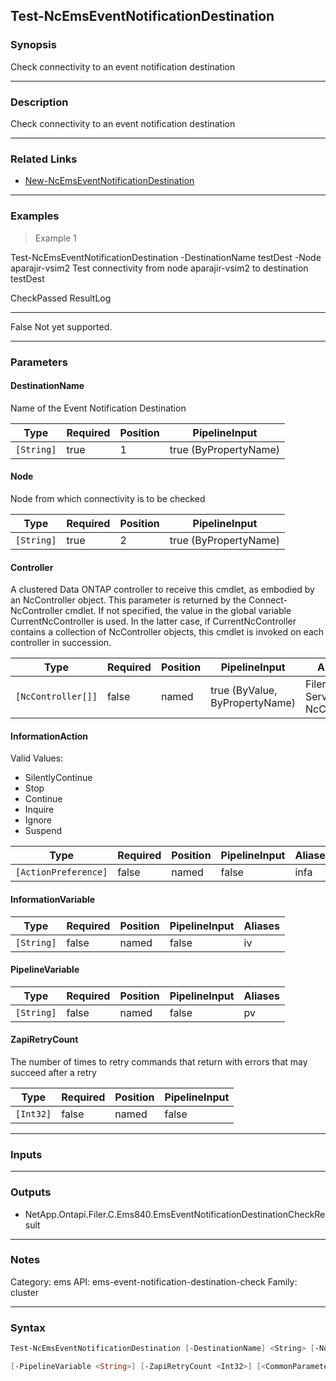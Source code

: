 Test-NcEmsEventNotificationDestination
--------------------------------------

### Synopsis
Check connectivity to an event notification destination

---

### Description

Check connectivity to an event notification destination

---

### Related Links
* [New-NcEmsEventNotificationDestination](New-NcEmsEventNotificationDestination)

---

### Examples
> Example 1

Test-NcEmsEventNotificationDestination -DestinationName testDest -Node aparajir-vsim2
Test connectivity from node aparajir-vsim2 to destination testDest

CheckPassed  ResultLog
-----------  ---------
False        Not yet supported.

---

### Parameters
#### **DestinationName**
Name of the Event Notification Destination

|Type      |Required|Position|PipelineInput        |
|----------|--------|--------|---------------------|
|`[String]`|true    |1       |true (ByPropertyName)|

#### **Node**
Node from which connectivity is to be checked

|Type      |Required|Position|PipelineInput        |
|----------|--------|--------|---------------------|
|`[String]`|true    |2       |true (ByPropertyName)|

#### **Controller**
A clustered Data ONTAP controller to receive this cmdlet, as embodied by an NcController object.  This parameter is returned by the Connect-NcController cmdlet.  If not specified, the value in the global variable CurrentNcController is used.  In the latter case, if CurrentNcController contains a collection of NcController objects, this cmdlet is invoked on each controller in succession.

|Type              |Required|Position|PipelineInput                 |Aliases                          |
|------------------|--------|--------|------------------------------|---------------------------------|
|`[NcController[]]`|false   |named   |true (ByValue, ByPropertyName)|Filer<br/>Server<br/>NcController|

#### **InformationAction**

Valid Values:

* SilentlyContinue
* Stop
* Continue
* Inquire
* Ignore
* Suspend

|Type                |Required|Position|PipelineInput|Aliases|
|--------------------|--------|--------|-------------|-------|
|`[ActionPreference]`|false   |named   |false        |infa   |

#### **InformationVariable**

|Type      |Required|Position|PipelineInput|Aliases|
|----------|--------|--------|-------------|-------|
|`[String]`|false   |named   |false        |iv     |

#### **PipelineVariable**

|Type      |Required|Position|PipelineInput|Aliases|
|----------|--------|--------|-------------|-------|
|`[String]`|false   |named   |false        |pv     |

#### **ZapiRetryCount**
The number of times to retry commands that return with errors that may succeed after a retry

|Type     |Required|Position|PipelineInput|
|---------|--------|--------|-------------|
|`[Int32]`|false   |named   |false        |

---

### Inputs

---

### Outputs
* NetApp.Ontapi.Filer.C.Ems840.EmsEventNotificationDestinationCheckResult

---

### Notes
Category: ems
API: ems-event-notification-destination-check
Family: cluster

---

### Syntax
```PowerShell
Test-NcEmsEventNotificationDestination [-DestinationName] <String> [-Node] <String> [-Controller <NcController[]>] [-InformationAction <ActionPreference>] [-InformationVariable <String>] 
```
```PowerShell
[-PipelineVariable <String>] [-ZapiRetryCount <Int32>] [<CommonParameters>]
```

